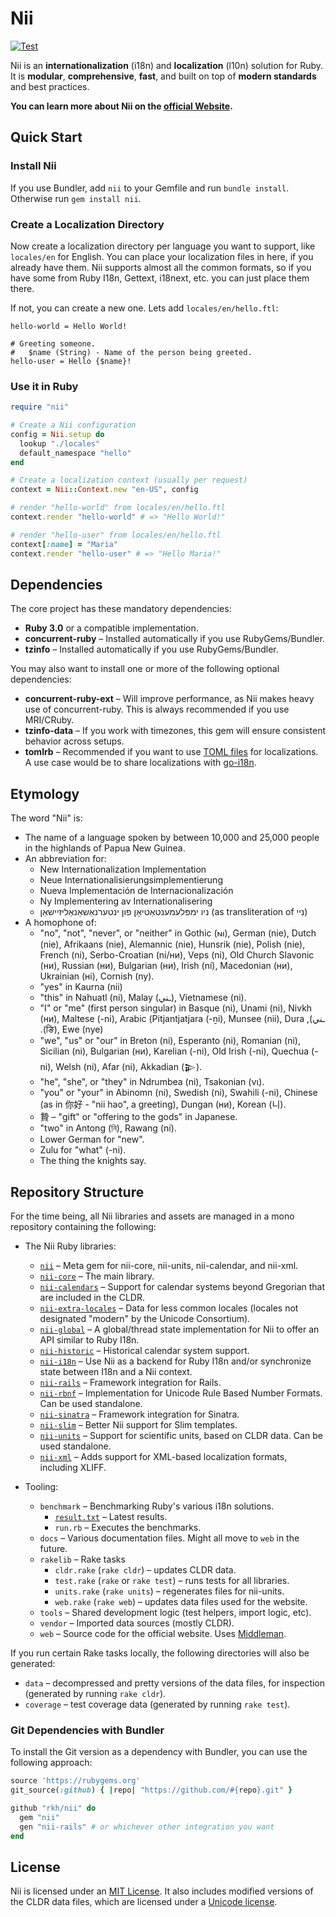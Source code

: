 # Nii

[![Test](https://github.com/rkh/nii/actions/workflows/ci.yml/badge.svg)](https://github.com/rkh/nii/actions/workflows/ci.yml)

Nii is an **internationalization** (i18n) and **localization** (l10n) solution for Ruby.
It is **modular**, **comprehensive**, **fast**, and built on top of **modern standards** and best practices.

**You can learn more about Nii on the [official Website](https://nii.dev).**

## Quick Start

### Install Nii

If you use Bundler, add `nii` to your Gemfile and run `bundle install`. Otherwise run `gem install nii`.

### Create a Localization Directory

Now create a localization directory per language you want to support, like `locales/en` for English. You can place your localization files in here, if you already have them. Nii supports almost all the common formats, so if you have some from Ruby I18n, Gettext, i18next, etc. you can just place them there.

If not, you can create a new one. Lets add `locales/en/hello.ftl`:

``` ftl
hello-world = Hello World!

# Greeting someone.
#   $name (String) - Name of the person being greeted.
hello-user = Hello {$name}!
```

### Use it in Ruby

``` ruby
require "nii"

# Create a Nii configuration
config = Nii.setup do
  lookup "./locales"
  default_namespace "hello"
end

# Create a localization context (usually per request)
context = Nii::Context.new "en-US", config

# render "hello-world" from locales/en/hello.ftl
context.render "hello-world" # => "Hello World!"

# render "hello-user" from locales/en/hello.ftl
context[:name] = "Maria"
context.render "hello-user" # => "Hello Maria!"
```

## Dependencies

The core project has these mandatory dependencies:

* **Ruby 3.0** or a compatible implementation.
* **concurrent-ruby** – Installed automatically if you use RubyGems/Bundler.
* **tzinfo** – Installed automatically if you use RubyGems/Bundler.

You may also want to install one or more of the following optional dependencies:

* **concurrent-ruby-ext** – Will improve performance, as Nii makes heavy use of concurrent-ruby. This is always recommended if you use MRI/CRuby.
* **tzinfo-data** – If you work with timezones, this gem will ensure consistent behavior across setups.
* **tomlrb** – Recommended if you want to use [TOML files](https://toml.io/en/) for localizations. A use case would be to share localizations with [go-i18n](https://github.com/nicksnyder/go-i18n).

## Etymology

The word "Nii" is:
* The name of a language spoken by between 10,000 and 25,000 people in the highlands of Papua New Guinea.
* An abbreviation for:
  * New Internationalization Implementation
  * Neue Internationalisierungsimplementierung
  * Nueva Implementación de Internacionalización
  * Ny Implementering av Internationalisering
  * <bdi>ניו ימפּלעמענטאַטיאָן פון ינטערנאַשאַנאַליזיישאַן</bdi> (as transliteration of <bdi>ניי</bdi>)
* A homophone of:
  * "no", "not", "never", or "neither" in Gothic (𐌽𐌹), German (nie), Dutch (nie), Afrikaans (nie), Alemannic (nie), Hunsrik (nie), Polish (nie), French (ni), Serbo-Croatian (ni/ни), Veps (ni), Old Church Slavonic (ни), Russian (ни), Bulgarian (ни), Irish (ní), Macedonian (ни), Ukrainian (ні), Cornish (ny).
  * "yes" in Kaurna (nii)
  * "this" in Nahuatl (ni), Malay (<bdi>ـني</bdi>), Vietnamese (ni).
  * "I" or "me" (first person singular) in Basque (ni), Unami (ni), Nivkh (ни), Maltese (-ni), Arabic (<bdi>ـني</bid>), Pitjantjatjara (-ṉi), Munsee (nii), Dura (ङि), Ewe (nye).
  * "we", "us" or "our" in Breton (ni), Esperanto (ni), Romanian (ni), Sicilian (ni), Bulgarian (ни), Karelian (-ni), Old Irish (-ni), Quechua (-ni), Welsh (ni), Afar (ni), Akkadian (𒉌).
  * "he", "she", or "they" in Ndrumbea (ni), Tsakonian (νι).
  * "you" or "your" in Abinomn (ni), Swedish (ni), Swahili (-ni), Chinese (as in 你好 - "nii hao", a greeting), Dungan (ни), Korean (니).
  * 贄 – "gift" or "offering to the gods" in Japanese.
  * "two" in Antong (নি), Rawang (ní).
  * Lower German for "new".
  * Zulu for "what" (-ni).
  * The thing the knights say.

## Repository Structure

For the time being, all Nii libraries and assets are managed in a mono repository containing the following:

* The Nii Ruby libraries:
  * [`nii`](nii) – Meta gem for nii-core, nii-units, nii-calendar, and nii-xml.
  * [`nii-core`](nii-core) – The main library.
  * [`nii-calendars`](nii-calendars) – Support for calendar systems beyond Gregorian that are included in the CLDR.
  * [`nii-extra-locales`](nii-extra-locales) – Data for less common locales (locales not designated "modern" by the Unicode Consortium).
  * [`nii-global`](nii-global) – A global/thread state implementation for Nii to offer an API similar to Ruby I18n.
  * [`nii-historic`](nii-historic) – Historical calendar system support.
  * [`nii-i18n`](nii-i18n) – Use Nii as a backend for Ruby I18n and/or synchronize state between I18n and a Nii context.
  * [`nii-rails`](nii-rails) – Framework integration for Rails.
  * [`nii-rbnf`](nii-rbnf) – Implementation for Unicode Rule Based Number Formats. Can be used standalone.
  * [`nii-sinatra`](nii-sinatra) – Framework integration for Sinatra.
  * [`nii-slim`](nii-slim) – Better Nii support for Slim templates.
  * [`nii-units`](nii-units) – Support for scientific units, based on CLDR data. Can be used standalone.
  * [`nii-xml`](nii-xml) – Adds support for XML-based localization formats, including XLIFF.

* Tooling:
  * `benchmark` – Benchmarking Ruby's various i18n solutions.
    * [`result.txt`](benchmark/result.txt) – Latest results.
    * `run.rb` – Executes the benchmarks.
  * `docs` – Various documentation files. Might all move to `web` in the future.
  * `rakelib` – Rake tasks
    * `cldr.rake` (`rake cldr`) – updates CLDR data.
    * `test.rake` (`rake` or `rake test`) – runs tests for all libraries.
    * `units.rake` (`rake units`) – regenerates files for nii-units.
    * `web.rake` (`rake web`) – updates data files used for the website.
  * `tools` – Shared development logic (test helpers, import logic, etc).
  * `vendor` – Imported data sources (mostly CLDR).
  * `web` – Source code for the official website. Uses [Middleman](https://middlemanapp.com/).

If you run certain Rake tasks locally, the following directories will also be generated:
  * `data` – decompressed and pretty versions of the data files, for inspection (generated by running `rake cldr`).
  * `coverage` – test coverage data (generated by running `rake test`).

### Git Dependencies with Bundler

To install the Git version as a dependency with Bundler, you can use the following approach:

``` ruby
source 'https://rubygems.org'
git_source(:github) { |repo| "https://github.com/#{repo}.git" }

github "rkh/nii" do
  gem "nii"
  gen "nii-rails" # or whichever other integration you want
end
```

## License

Nii is licensed under an [MIT License](LICENSE).
It also includes modified versions of the CLDR data files, which are licensed under a [Unicode license](nii-core/data/LICENSE).
